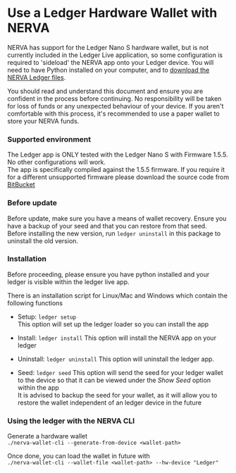 # Use a Ledger Hardware Wallet with NERVA
NERVA has support for the Ledger Nano S hardware wallet, but is not currently included in the Ledger Live application, so some configuration is required to 'sideload' the NERVA app onto your Ledger device. You will need to have Python installed on your computer, and to [download the NERVA Ledger files][nerva-downloads-link].

You should read and understand this document and ensure you are confident in the process before continuing. No responsibility will be taken for loss of funds or any unexpected behaviour of your device. If you aren't comfortable with this process, it's recommended to use a paper wallet to store your NERVA funds.

### Supported environment

The Ledger app is ONLY tested with the Ledger Nano S with Firmware 1.5.5. No other configurations will work.  
The app is specifically compiled against the 1.5.5 firmware. If you require it for a different unsupported firmware please download the source code from [BitBucket](https://bitbucket.org/nerva-project/ledger-app-nerva)

### Before update

Before update, make sure you have a means of wallet recovery. Ensure you have a backup of your seed and that you can restore from that seed.  
Before installing the new version, run `ledger uninstall` in this package to uninstall the old version.
 
### Installation

Before proceeding, please ensure you have python installed and your ledger is visible within the ledger live app.

There is an installation script for Linux/Mac and Windows which contain the following functions

- Setup: `ledger setup`  
This option will set up the ledger loader so you can install the app

- Install: `ledger install`
This option will install the NERVA app on your ledger

- Uninstall: `ledger uninstall`
This option will uninstall the ledger app.

- Seed: `ledger seed`
This option will send the seed for your ledger wallet to the device so that it can be viewed under the *Show Seed* option within the app  
It is advised to backup the seed for your wallet, as it will allow you to restore the wallet independent of an ledger device in the future

### Using the ledger with the NERVA CLI

Generate a hardware wallet  
`./nerva-wallet-cli --generate-from-device <wallet-path>`

Once done, you can load the wallet in future with  
`./nerva-wallet-cli --wallet-file <wallet-path> --hw-device "Ledger"`




<!--Reference links -->
[nerva-downloads-link]: https://getnerva.org/#downloads